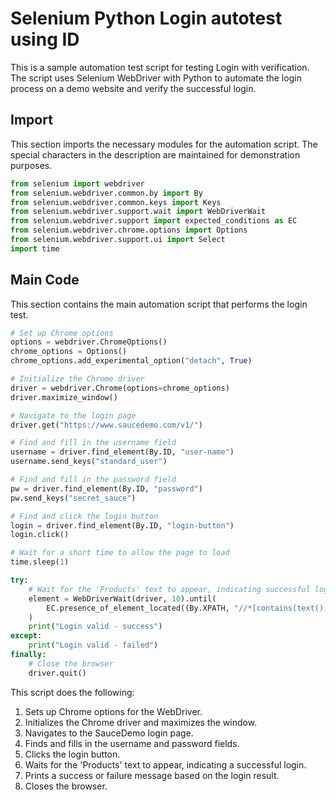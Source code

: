 # Selenium Python Login autotest using ID #

This is a sample automation test script for testing Login with verification. The script uses Selenium WebDriver with Python to automate the login process on a demo website and verify the successful login.

## Import #

This section imports the necessary modules for the automation script. The special characters in the description are maintained for demonstration purposes.

```python
from selenium import webdriver
from selenium.webdriver.common.by import By
from selenium.webdriver.common.keys import Keys
from selenium.webdriver.support.wait import WebDriverWait
from selenium.webdriver.support import expected_conditions as EC
from selenium.webdriver.chrome.options import Options
from selenium.webdriver.support.ui import Select
import time
```

## Main Code #

This section contains the main automation script that performs the login test.

```python
# Set up Chrome options
options = webdriver.ChromeOptions()
chrome_options = Options()
chrome_options.add_experimental_option("detach", True)

# Initialize the Chrome driver
driver = webdriver.Chrome(options=chrome_options)
driver.maximize_window()

# Navigate to the login page
driver.get("https://www.saucedemo.com/v1/")

# Find and fill in the username field
username = driver.find_element(By.ID, "user-name")
username.send_keys("standard_user")

# Find and fill in the password field
pw = driver.find_element(By.ID, "password")
pw.send_keys("secret_sauce")

# Find and click the login button
login = driver.find_element(By.ID, "login-button")
login.click()

# Wait for a short time to allow the page to load
time.sleep(1)

try:
    # Wait for the 'Products' text to appear, indicating successful login
    element = WebDriverWait(driver, 10).until(
        EC.presence_of_element_located((By.XPATH, "//*[contains(text(), 'Products')]"))
    )
    print("Login valid - success")
except:
    print("Login valid - failed")
finally:
    # Close the browser
    driver.quit()
```

This script does the following:

1. Sets up Chrome options for the WebDriver.
2. Initializes the Chrome driver and maximizes the window.
3. Navigates to the SauceDemo login page.
4. Finds and fills in the username and password fields.
5. Clicks the login button.
6. Waits for the 'Products' text to appear, indicating a successful login.
7. Prints a success or failure message based on the login result.
8. Closes the browser.
